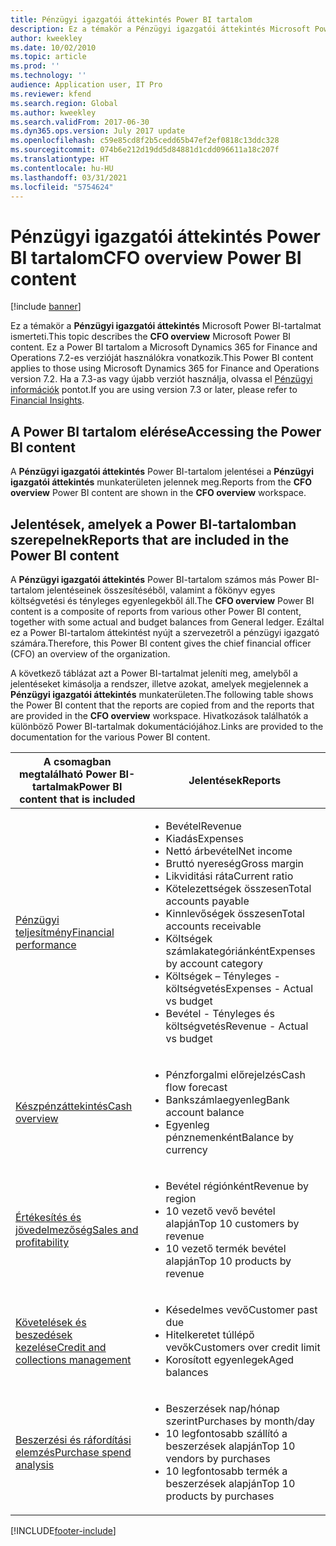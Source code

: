 ```yaml
---
title: Pénzügyi igazgatói áttekintés Power BI tartalom
description: Ez a témakör a Pénzügyi igazgatói áttekintés Microsoft Power BI-tartalmat ismerteti.
author: kweekley
ms.date: 10/02/2010
ms.topic: article
ms.prod: ''
ms.technology: ''
audience: Application user, IT Pro
ms.reviewer: kfend
ms.search.region: Global
ms.author: kweekley
ms.search.validFrom: 2017-06-30
ms.dyn365.ops.version: July 2017 update
ms.openlocfilehash: c59e85cd8f2b5cedd65b47ef2ef0818c13ddc328
ms.sourcegitcommit: 074b6e212d19dd5d84881d1cdd096611a18c207f
ms.translationtype: HT
ms.contentlocale: hu-HU
ms.lasthandoff: 03/31/2021
ms.locfileid: "5754624"
---
```

# <a name="cfo-overview-power-bi-content"></a><span data-ttu-id="ba66e-103">Pénzügyi igazgatói áttekintés Power BI tartalom</span><span class="sxs-lookup"><span data-stu-id="ba66e-103">CFO overview Power BI content</span></span>

[!include [banner](../includes/banner.md)] 

<span data-ttu-id="ba66e-104">Ez a témakör a **Pénzügyi igazgatói áttekintés** Microsoft Power BI-tartalmat ismerteti.</span><span class="sxs-lookup"><span data-stu-id="ba66e-104">This topic describes the **CFO overview** Microsoft Power BI content.</span></span> <span data-ttu-id="ba66e-105">Ez a Power BI tartalom a Microsoft Dynamics 365 for Finance and Operations 7.2-es verzióját használókra vonatkozik.</span><span class="sxs-lookup"><span data-stu-id="ba66e-105">This Power BI content applies to those using Microsoft Dynamics 365 for Finance and Operations version 7.2.</span></span> <span data-ttu-id="ba66e-106">Ha a 7.3-as vagy újabb verziót használja, olvassa el [Pénzügyi információk](financial-insights.md) pontot.</span><span class="sxs-lookup"><span data-stu-id="ba66e-106">If you are using version 7.3 or later, please refer to [Financial Insights](financial-insights.md).</span></span>

## <a name="accessing-the-power-bi-content"></a><span data-ttu-id="ba66e-107">A Power BI tartalom elérése</span><span class="sxs-lookup"><span data-stu-id="ba66e-107">Accessing the Power BI content</span></span>

<span data-ttu-id="ba66e-108">A **Pénzügyi igazgatói áttekintés** Power BI-tartalom jelentései a **Pénzügyi igazgatói áttekintés** munkaterületen jelennek meg.</span><span class="sxs-lookup"><span data-stu-id="ba66e-108">Reports from the **CFO overview** Power BI content are shown in the **CFO overview** workspace.</span></span>

## <a name="reports-that-are-included-in-the-power-bi-content"></a><span data-ttu-id="ba66e-109">Jelentések, amelyek a Power BI-tartalomban szerepelnek</span><span class="sxs-lookup"><span data-stu-id="ba66e-109">Reports that are included in the Power BI content</span></span>
<span data-ttu-id="ba66e-110">A **Pénzügyi igazgatói áttekintés** Power BI-tartalom számos más Power BI-tartalom jelentéseinek összesítéséből, valamint a főkönyv egyes költségvetési és tényleges egyenlegekből áll.</span><span class="sxs-lookup"><span data-stu-id="ba66e-110">The **CFO overview** Power BI content is a composite of reports from various other Power BI content, together with some actual and budget balances from General ledger.</span></span> <span data-ttu-id="ba66e-111">Ezáltal ez a Power BI-tartalom áttekintést nyújt a szervezetről a pénzügyi igazgató számára.</span><span class="sxs-lookup"><span data-stu-id="ba66e-111">Therefore, this Power BI content gives the chief financial officer (CFO) an overview of the organization.</span></span>

<span data-ttu-id="ba66e-112">A következő táblázat azt a Power BI-tartalmat jeleníti meg, amelyből a jelentéseket kimásolja a rendszer, illetve azokat, amelyek megjelennek a **Pénzügyi igazgatói áttekintés** munkaterületen.</span><span class="sxs-lookup"><span data-stu-id="ba66e-112">The following table shows the Power BI content that the reports are copied from and the reports that are provided in the **CFO overview** workspace.</span></span> <span data-ttu-id="ba66e-113">Hivatkozások találhatók a különböző Power BI-tartalmak dokumentációjához.</span><span class="sxs-lookup"><span data-stu-id="ba66e-113">Links are provided to the documentation for the various Power BI content.</span></span>

| <span data-ttu-id="ba66e-114">A csomagban megtalálható Power BI-tartalmak</span><span class="sxs-lookup"><span data-stu-id="ba66e-114">Power BI content that is included</span></span> | <span data-ttu-id="ba66e-115">Jelentések</span><span class="sxs-lookup"><span data-stu-id="ba66e-115">Reports</span></span> |
|-----------------------------------|---------|
| [<span data-ttu-id="ba66e-116">Pénzügyi teljesítmény</span><span class="sxs-lookup"><span data-stu-id="ba66e-116">Financial performance</span></span>](financial-performance-power-bi-content-pack.md) | <ul><li><span data-ttu-id="ba66e-117">Bevétel</span><span class="sxs-lookup"><span data-stu-id="ba66e-117">Revenue</span></span></li><li><span data-ttu-id="ba66e-118">Kiadás</span><span class="sxs-lookup"><span data-stu-id="ba66e-118">Expenses</span></span></li><li><span data-ttu-id="ba66e-119">Nettó árbevétel</span><span class="sxs-lookup"><span data-stu-id="ba66e-119">Net income</span></span></li><li><span data-ttu-id="ba66e-120">Bruttó nyereség</span><span class="sxs-lookup"><span data-stu-id="ba66e-120">Gross margin</span></span></li><li><span data-ttu-id="ba66e-121">Likviditási ráta</span><span class="sxs-lookup"><span data-stu-id="ba66e-121">Current ratio</span></span></li><li><span data-ttu-id="ba66e-122">Kötelezettségek összesen</span><span class="sxs-lookup"><span data-stu-id="ba66e-122">Total accounts payable</span></span></li><li><span data-ttu-id="ba66e-123">Kinnlevőségek összesen</span><span class="sxs-lookup"><span data-stu-id="ba66e-123">Total accounts receivable</span></span></li><li><span data-ttu-id="ba66e-124">Költségek számlakategóriánként</span><span class="sxs-lookup"><span data-stu-id="ba66e-124">Expenses by account category</span></span></li><li><span data-ttu-id="ba66e-125">Költségek – Tényleges - költségvetés</span><span class="sxs-lookup"><span data-stu-id="ba66e-125">Expenses - Actual vs budget</span></span></li><li><span data-ttu-id="ba66e-126">Bevétel - Tényleges és költségvetés</span><span class="sxs-lookup"><span data-stu-id="ba66e-126">Revenue - Actual vs budget</span></span></li></ul> |
| [<span data-ttu-id="ba66e-127">Készpénzáttekintés</span><span class="sxs-lookup"><span data-stu-id="ba66e-127">Cash overview</span></span>](../../../finance/cash-bank-management/Cash-Overview-Power-BI-content.md) | <ul><li><span data-ttu-id="ba66e-128">Pénzforgalmi előrejelzés</span><span class="sxs-lookup"><span data-stu-id="ba66e-128">Cash flow forecast</span></span></li><li><span data-ttu-id="ba66e-129">Bankszámlaegyenleg</span><span class="sxs-lookup"><span data-stu-id="ba66e-129">Bank account balance</span></span></li><li><span data-ttu-id="ba66e-130">Egyenleg pénznemenként</span><span class="sxs-lookup"><span data-stu-id="ba66e-130">Balance by currency</span></span></li></ul> |
| [<span data-ttu-id="ba66e-131">Értékesítés és jövedelmezőség</span><span class="sxs-lookup"><span data-stu-id="ba66e-131">Sales and profitability</span></span>](sales-profitability-performance-content-pack.md) | <ul><li><span data-ttu-id="ba66e-132">Bevétel régiónként</span><span class="sxs-lookup"><span data-stu-id="ba66e-132">Revenue by region</span></span></li><li><span data-ttu-id="ba66e-133">10 vezető vevő bevétel alapján</span><span class="sxs-lookup"><span data-stu-id="ba66e-133">Top 10 customers by revenue</span></span></li><li><span data-ttu-id="ba66e-134">10 vezető termék bevétel alapján</span><span class="sxs-lookup"><span data-stu-id="ba66e-134">Top 10 products by revenue</span></span></li></ul> |
| [<span data-ttu-id="ba66e-135">Követelések és beszedések kezelése</span><span class="sxs-lookup"><span data-stu-id="ba66e-135">Credit and collections management</span></span>](../../../finance/accounts-receivable/credit-collections-power-bi.md) | <ul><li><span data-ttu-id="ba66e-136">Késedelmes vevő</span><span class="sxs-lookup"><span data-stu-id="ba66e-136">Customer past due</span></span></li><li><span data-ttu-id="ba66e-137">Hitelkeretet túllépő vevők</span><span class="sxs-lookup"><span data-stu-id="ba66e-137">Customers over credit limit</span></span></li><li><span data-ttu-id="ba66e-138">Korosított egyenlegek</span><span class="sxs-lookup"><span data-stu-id="ba66e-138">Aged balances</span></span></li></ul> |
| [<span data-ttu-id="ba66e-139">Beszerzési és ráfordítási elemzés</span><span class="sxs-lookup"><span data-stu-id="ba66e-139">Purchase spend analysis</span></span>](../../../finance/accounts-receivable/credit-collections-power-bi.md) | <ul><li><span data-ttu-id="ba66e-140">Beszerzések nap/hónap szerint</span><span class="sxs-lookup"><span data-stu-id="ba66e-140">Purchases by month/day</span></span></li><li><span data-ttu-id="ba66e-141">10 legfontosabb szállító a beszerzések alapján</span><span class="sxs-lookup"><span data-stu-id="ba66e-141">Top 10 vendors by purchases</span></span></li><li><span data-ttu-id="ba66e-142">10 legfontosabb termék a beszerzések alapján</span><span class="sxs-lookup"><span data-stu-id="ba66e-142">Top 10 products by purchases</span></span></li></ul> |


[!INCLUDE[footer-include](../../../includes/footer-banner.md)]
